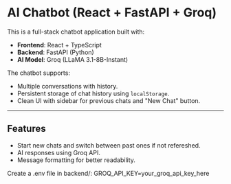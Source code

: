 # AI Chatbot (React + FastAPI + Groq)

This is a full-stack chatbot application built with:
- **Frontend**: React + TypeScript
- **Backend**: FastAPI (Python)
- **AI Model**: Groq (LLaMA 3.1-8B-Instant)

The chatbot supports:
- Multiple conversations with history.
- Persistent storage of chat history using `localStorage`.
- Clean UI with sidebar for previous chats and "New Chat" button.

---

## Features
- Start new chats and switch between past ones if not refereshed.
- AI responses using Groq API.
- Message formatting for better readability.

Create a .env file in backend/:
GROQ_API_KEY=your_groq_api_key_here
